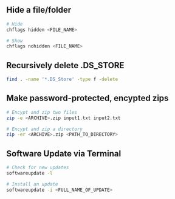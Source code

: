 ## Hide a file/folder
```bash
# Hide
chflags hidden <FILE_NAME>

# Show
chflags nohidden <FILE_NAME>
```

## Recursively delete .DS_STORE
```bash
find . -name '*.DS_Store' -type f -delete
```

## Make password-protected, encypted zips
```bash
# Encypt and zip two files
zip -e <ARCHIVE>.zip input1.txt input2.txt

# Encypt and zip a directory
zip -er <ARCHIVE>.zip <PATH_TO_DIRECTORY>
```

## Software Update via Terminal
```bash
# Check for new updates
softwareupdate -l

# Install an update
softwareupdate -i <FULL_NAME_OF_UPDATE>
```